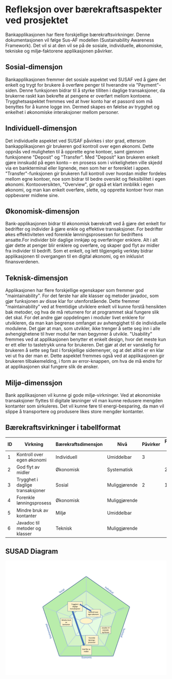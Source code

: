 # Refleksjon over bærekraftsaspekter ved prosjektet
Bankapplikasjonen har flere forskjellige bærekraftsvirkninger. Denne dokumentasjonen vil følge Sus-AF modellen (Sustainability Awareness Framework).
Det vil si at den vil se på de sosiale, individuelle, økonomiske, tekniske og miljø-faktorene applikasjonen påvirker.

## Sosial-dimensjon
Bankapplikasjonen fremmer det sosiale aspektet ved SUSAF ved å gjøre det enkelt og trygt for brukere å overføre penger til hverandre via "Payment"-siden. Denne funksjonen bidrar til å styrke tilliten i daglige transaksjoner, da brukerne raskt kan bekrefte at pengene er overført mellom kontoene. Trygghetsaspektet fremmes ved at hver konto har et passord som må benyttes for å kunne logge inn. Dermed skapes en følelse av trygghet og enkelhet i økonomiske interaksjoner mellom personer.
## Individuell-dimensjon
Det individuelle aspektet ved SUSAF påvirkes i stor grad, ettersom bankapplikasjonen gir brukeren god kontroll over egen økonomi. Dette oppnås ved muligheten til å opprette egne kontoer, samt gjennom funksjonene "Deposit" og "Transfer". Med "Deposit" kan brukeren enkelt gjøre innskudd på egen konto – en prosess som i virkeligheten ville skjedd via en bankterminal eller lignende, men som her er forenklet i appen. "Transfer"-funksjonen gir brukeren full kontroll over hvordan midler fordeles mellom egne kontoer, noe som bidrar til bedre oversikt og fleksibilitet i egen økonomi.
Kontooversikten, "Overview", gir også et klart innblikk i egen økonomi, og man kan enkelt overføre, slette, og opprette kontoer hvor man oppbevarer midlene sine.
## Økonomisk-dimensjon
Bank-applikasjonen bidrar til økonomisk bærekraft ved å gjøre det enkelt for bedrifter og individer å gjøre enkle og effektive transaksjoner. For bedrifter økes effektiviteten ved forenkle lønningsprosessen for bedriftens ansatte.For individer blir daglige innkjøp og overføringer enklere. Alt i alt gjør dette at penger blir enklere og overføre, og skaper god flyt av midler fra individer til bedrift. Som et enkelt, og lett tilgjengelig verktøy bidrar applikasjonen til overgangen til en digital økonomi, og en inklusivt finansverdenen. 
## Teknisk-dimensjon
Applikasjonen har flere forskjellige egenskaper som fremmer god "maintainability". For det første har alle klasser og metoder javadoc, som gjør funksjonen av disse klar for utenforstående. Dette fremmer "maintainability" ved at fremtidige utviklere enkelt vil kunne forstå hensikten bak metoder, og hva de må returnere for at programmet skal fungere slik det skal. For det andre gjør oppdelingen i moduler livet enklere for utvikleren, da man kan begrense omfanget av avhengighet til de individuelle modulene. Det gjør at man, som utvikler, ikke trenger å sette seg inn i alle avhengighetene til hver modul før man begynner å utvikle. 
"Usability" fremmes ved at applikasjonen benytter et enkelt design, hvor det meste kun er ett eller to tastetrykk unna for brukeren. Det gjør at det er vanskelig for brukeren å sette seg fast i forskjellige sidemenyer, og at det alltid er en klar vei ut fra der man er. Dette aspektet fremmes også ved at applikasjonen gir brukeren tilbakemelding, i form av error-knappen, om hva de må endre for at applikasjonen skal fungere slik de ønsker.

## Miljø-dimenssjon
Bank applikasjonen vil kunne gi gode miljø-virkninger. Ved at økonomiske transaksjoner flyttes til digitale løsninger vil man kunne redusere mengden kontanter som sirkuleres. Det vil kunne føre til energi-besparing, da man vil slippe å transportere og produsere likes store mengder kontanter.


## Bærekraftsvirkninger i tabellformat
| ID | Virkning                         | Bærekraftsdimensjon | Nivå          | Påvirker | Påvirkes av |
|----|----------------------------------|---------------------|-------------- |----------|-------------|
| 1  | Kontroll over egen økonomi       | Individuell         | Umiddelbar    | 3        |             |
| 2  | God flyt av midler               | Økonomisk           | Systematisk   |          |2            |
| 3  | Trygghet i daglige transaksjoner | Sosial              | Muliggjørende |   2      | 1           |
| 4  | Forenkle lønningsprosess         | Økonomisk           | Muliggjørende |          |             |
| 5  | Mindre bruk av kontanter         | Miljø               | Umiddelbar    |          |             |
| 6  | Javadoc til metoder og klasser   | Teknisk             | Muliggjørende |          |             |


## SUSAD Diagram
![SUSAD](../../resources/SUSAD.png)
 